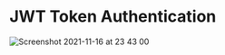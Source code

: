 # JWT Token Authentication

![Screenshot 2021-11-16 at 23 43 00](https://user-images.githubusercontent.com/11652564/142041963-cd1b5578-4aeb-44c6-9ae2-230975cccdce.png)
